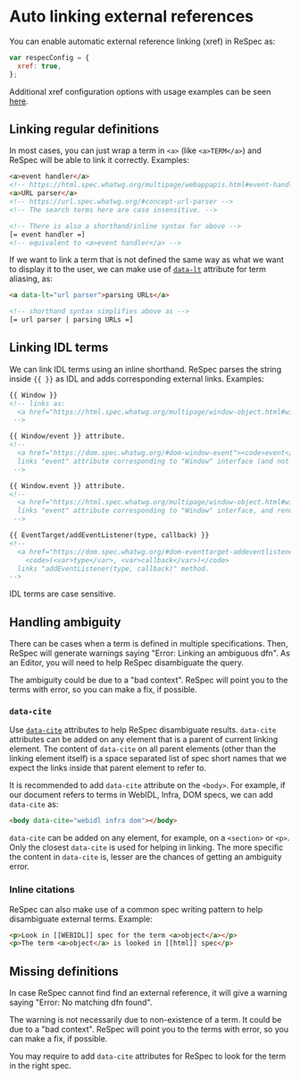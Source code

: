 # Auto linking external references

You can enable automatic external reference linking (xref) in ReSpec as:

```js
var respecConfig = {
  xref: true,
};
```

Additional xref configuration options with usage examples can be seen [here](xref).

## Linking regular definitions

In most cases, you can just wrap a term in `<a>` (like `<a>TERM</a>`) and ReSpec will be able to link it correctly. Examples:

```html
<a>event handler</a>
<!-- https://html.spec.whatwg.org/multipage/webappapis.html#event-handlers -->
<a>URL parser</a>
<!-- https://url.spec.whatwg.org/#concept-url-parser -->
<!-- The search terms here are case insensitive. -->

<!-- There is also a shorthand/inline syntax for above -->
[= event handler =]
<!-- equivalent to <a>event handler</a> -->
```

If we want to link a term that is not defined the same way as what we want to display it to the user, we can make use of [`data-lt`](data-lt) attribute for term aliasing, as:

```html
<a data-lt="url parser">parsing URLs</a>

<!-- shorthand syntax simplifies above as -->
[= url parser | parsing URLs =]
```

## Linking IDL terms

We can link IDL terms using an inline shorthand. ReSpec parses the string inside `{{ }}` as IDL and adds corresponding external links. Examples:

```html
{{ Window }}
<!-- links as:
  <a href="https://html.spec.whatwg.org/multipage/window-object.html#window"><code>Window</code></a>
 -->

{{ Window/event }} attribute.
<!--
  <a href="https://dom.spec.whatwg.org/#dom-window-event"><code>event</code></a>
  links "event" attribute corresponding to "Window" interface (and not any other definition for "event")
 -->

{{ Window.event }} attribute.
<!--
  <a href="https://html.spec.whatwg.org/multipage/window-object.html#window"><code>Window</code></a>.<a href="https://dom.spec.whatwg.org/#dom-window-event"><code>event</code></a>
  links "event" attribute corresponding to "Window" interface, and renders links to both Window and event
 -->

{{ EventTarget/addEventListener(type, callback) }}
<!--
  <a href="https://dom.spec.whatwg.org/#dom-eventtarget-addeventlistener"><code>addEventListener</code></a>
    <code>(<var>type</var>, <var>callback</var>)</code>
  links "addEventListener(type, callback)" method.
-->
```

IDL terms are case sensitive.

## Handling ambiguity

There can be cases when a term is defined in multiple specifications. Then, ReSpec will generate warnings saying "Error: Linking an ambiguous dfn". As an Editor, you will need to help ReSpec disambiguate the query.

The ambiguity could be due to a "bad context". ReSpec will point you to the terms with error, so you can make a fix, if possible.

### `data-cite`

Use [`data-cite`](data-cite) attributes to help ReSpec disambiguate results. `data-cite` attributes can be added on any element that is a parent of current linking element. The content of `data-cite` on all parent elements (other than the linking element itself) is a space separated list of spec short names that we expect the links inside that parent element to refer to.

It is recommended to add `data-cite` attribute on the `<body>`. For example, if our document refers to terms in WebIDL, Infra, DOM specs, we can add `data-cite` as:

```html
<body data-cite="webidl infra dom"></body>
```

`data-cite` can be added on any element, for example, on a `<section>` or `<p>`. Only the closest `data-cite` is used for helping in linking. The more specific the content in `data-cite` is, lesser are the chances of getting an ambiguity error.

### Inline citations

ReSpec can also make use of a common spec writing pattern to help disambiguate external terms. Example:

```html
<p>Look in [[WEBIDL]] spec for the term <a>object</a></p>
<p>The term <a>object</a> is looked in [[html]] spec</p>
```

## Missing definitions

In case ReSpec cannot find find an external reference, it will give a warning saying "Error: No matching dfn found".

The warning is not necessarily due to non-existence of a term. It could be due to a "bad context". ReSpec will point you to the terms with error, so you can make a fix, if possible.

You may require to add `data-cite` attributes for ReSpec to look for the term in the right spec.
